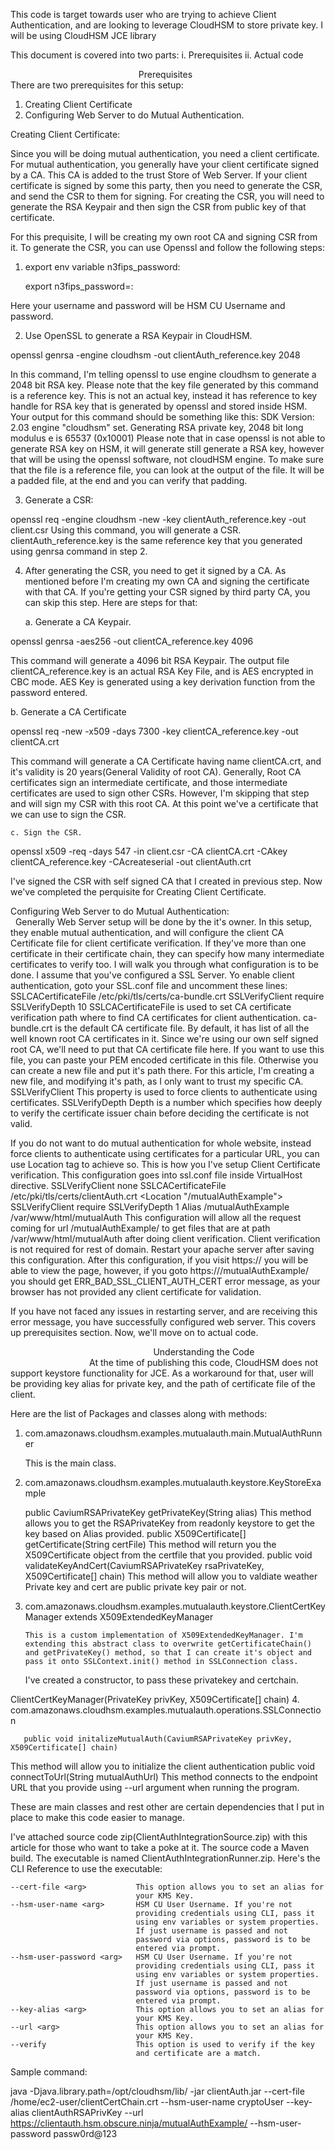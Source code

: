 This code is target towards user who are trying to achieve Client Authentication, and are looking to leverage CloudHSM to store private key. 
I will be using CloudHSM JCE library



This document is covered into two parts:
i. Prerequisites
ii. Actual code

                                                      Prerequisites
                                                      
There are two prerequisites for this setup:
1. Creating Client Certificate
2. Configuring Web Server to do Mutual Authentication. 

Creating Client Certificate:

Since you will be doing mutual authentication, you need a client certificate. 
For mutual authentication, you generally have your client certificate signed by a CA. This CA is added to the trust Store of Web Server. 
If your client certificate is signed by some this party, then you need to generate the CSR, and send the CSR to them for signing.
For creating the CSR, you will need to generate the RSA Keypair and then sign the CSR from public key of that certificate.

For this prequisite, I will be creating my own root CA and signing CSR from it.
To generate the CSR, you can use Openssl and follow the following steps:

1. export env variable n3fips_password:

    export n3fips_password=<CU user name>:<password>

Here your username and password will be HSM CU Username and password.

2. Use OpenSSL to generate a RSA Keypair in CloudHSM. 

openssl genrsa -engine cloudhsm -out clientAuth_reference.key 2048

In this command, I'm telling openssl to use engine cloudhsm to generate a 2048 bit RSA key. Please note that the key file generated by this command is a reference key. This is not an actual key, instead it has reference to key handle for RSA key that is generated by openssl and stored inside HSM. Your output for this command should be something like this:
	SDK Version: 2.03
engine "cloudhsm" set.
Generating RSA private key, 2048 bit long modulus
e is 65537 (0x10001)
Please note that in case openssl is not able to generate RSA key on HSM, it will generate still generate a RSA key, however that will be using the openssl software, not cloudHSM engine. To make sure that the file is a reference file, you can look at the output of the file. It will be a padded file, at the end and you can verify that padding. 

3. Generate a CSR:

openssl req -engine cloudhsm -new -key clientAuth_reference.key -out client.csr
Using this command, you will generate a CSR. clientAuth_reference.key is the same reference key that you generated using genrsa command in step 2.

4. After generating the CSR, you need to get it signed by a CA. As mentioned before I'm creating my own CA and signing the certificate with that CA. If you're getting your CSR signed by third party CA, you can skip this step. Here are steps for that:

    a. Generate a CA Keypair.

openssl genrsa -aes256 -out clientCA_reference.key 4096

This command will generate a 4096 bit RSA Keypair. The output file clientCA_reference.key is an actual RSA Key File, and is AES encrypted in CBC mode. AES Key is generated using a key derivation function from the password entered.

b. Generate a CA Certificate

openssl req -new -x509 -days 7300 -key clientCA_reference.key -out clientCA.crt

This command will generate a CA Certificate having name clientCA.crt, and it's validity is 20 years(General Validity of root CA).
Generally, Root CA certificates sign an intermediate certificate, and those intermediate certificates are used to sign other CSRs. However, I'm skipping that step and will sign my CSR with this root CA. At this point we've a certificate that we can use to sign the CSR. 

    c. Sign the CSR.
openssl x509 -req -days 547 -in client.csr -CA clientCA.crt -CAkey clientCA_reference.key -CAcreateserial -out clientAuth.crt

I've signed the CSR with self signed CA that I created in previous step. 
Now we've completed the perquisite for Creating Client Certificate. 

Configuring Web Server to do Mutual Authentication:
                                        
Generally Web Server setup will be done by the it's owner. In this setup, they enable mutual authentication, and will configure the client CA Certificate file for client certificate verification. If they've more than one certificate in their certificate chain, they can specify how many intermediate certificates to verify too. 
I will walk you through what configuration is to be done. 
I assume that you've configured a SSL Server.
Yo enable client authentication, goto your SSL.conf file and uncomment these lines:
SSLCACertificateFile /etc/pki/tls/certs/ca-bundle.crt
SSLVerifyClient require 
SSLVerifyDepth 10
SSLCACertificateFile is used to set CA certificate verification path where to find CA certificates for client authentication. ca-bundle.crt is the default CA certificate file. By default, it has list of all the well known root CA certificates in it. Since we're using our own self signed root CA, we'll need to put that CA certificate file here. If you want to use this file, you can paste your PEM encoded certificate in this file. Otherwise you can create a new file and put it's path there.
For this article, I'm creating a new file, and modifying it's path, as I only want to trust my specific CA. 
SSLVerifyClient This property is used to force clients to authenticate using certificates.
SSLVerifyDepth Depth is a number which specifies how deeply to verify the certificate issuer chain before deciding the certificate is not valid.

If you do not want to do mutual authentication for whole website, instead force clients to authenticate using certificates for a particular URL, you can use Location tag to achieve so. This is how you I've setup Client Certificate verification. This configuration goes into ssl.conf file inside VirtualHost directive.
SSLVerifyClient none 
SSLCACertificateFile /etc/pki/tls/certs/clientAuth.crt 
<Location "/mutualAuthExample"> 
    SSLVerifyClient require 
    SSLVerifyDepth 1 
</Location> 
Alias /mutualAuthExample /var/www/html/mutualAuth
This configuration will allow all the request coming for url <yourdomain>/mutualAuthExample/ to get files that are at path /var/www/html/mutualAuth after doing client verification. Client verification is not required for rest of domain. 
Restart your apache server after saving this configuration.  After this configuration, if you visit https://<yourdomain> you will be able to view the page, however, if you goto https://<yourdomain>/mutualAuthExample/ you should get ERR_BAD_SSL_CLIENT_AUTH_CERT error message, as your browser has not provided any client certificate for validation.

If you have not faced any issues in restarting server, and are receiving this error message, you have successfully configured web server. 
This covers up prerequisites section. Now, we'll move on to actual code. 



                                                            Understanding the Code
                                                            
At the time of publishing this code, CloudHSM does not support keystore functionality for JCE. As a workaround for that, user will be providing key alias for private key, and the path of certificate file of the client. 

Here are the list of Packages and classes along with methods:

1. com.amazonaws.cloudhsm.examples.mutualauth.main.MutualAuthRunner

    This is the main class. 

2. com.amazonaws.cloudhsm.examples.mutualauth.keystore.KeyStoreExample

    public CaviumRSAPrivateKey getPrivateKey(String alias) 
This method allows you to get the RSAPrivateKey from readonly keystore to get the key based on Alias provided. 
    public X509Certificate[] getCertificate(String certFile) 
This method will return you the X509Certificate object from the certfile that you provided. 
    public void validateKeyAndCert(CaviumRSAPrivateKey rsaPrivateKey, X509Certificate[] chain)
This method will allow you to valdiate weather Private key and cert are public private key pair or not.
3. com.amazonaws.cloudhsm.examples.mutualauth.keystore.ClientCertKeyManager extends X509ExtendedKeyManager

       This is a custom implementation of X509ExtendedKeyManager. I'm extending this abstract class to overwrite getCertificateChain() and getPrivateKey() method, so that I can create it's object and pass it onto SSLContext.init() method in SSLConnection class.

      I've created a constructor, to pass these privatekey and certchain.

ClientCertKeyManager(PrivateKey privKey, X509Certificate[] chain) 
4. com.amazonaws.cloudhsm.examples.mutualauth.operations.SSLConnection

       public void initalizeMutualAuth(CaviumRSAPrivateKey privKey, X509Certificate[] chain) 
This method will allow you to initialize the client authentication
       public void connectToUrl(String mutualAuthUrl) 
This method connects to the endpoint URL that you provide using --url argument when running the program.


These are main classes and rest other are certain dependencies that I put in place to make this code easier to manage.

I've attached source code zip(ClientAuthIntegrationSource.zip) with this article for those who want to take a poke at it. The source code a Maven build.
The executable is named ClientAuthIntegrationRunner.zip. Here's the CLI Reference to use the executable:

    --cert-file <arg>           This option allows you to set an alias for
                                your KMS Key.
    --hsm-user-name <arg>       HSM CU User Username. If you're not
                                providing credentials using CLI, pass it
                                using env variables or system properties.
                                If just username is passed and not
                                password via options, password is to be
                                entered via prompt.
    --hsm-user-password <arg>   HSM CU User Username. If you're not
                                providing credentials using CLI, pass it
                                using env variables or system properties.
                                If just username is passed and not
                                password via options, password is to be
                                entered via prompt.
    --key-alias <arg>           This option allows you to set an alias for
                                your KMS Key.
    --url <arg>                 This option allows you to set an alias for
                                your KMS Key.
    --verify                    This option is used to verify if the key
                                and certificate are a match.
Sample command:

java -Djava.library.path=/opt/cloudhsm/lib/ -jar clientAuth.jar --cert-file /home/ec2-user/clientCertChain.crt --hsm-user-name cryptoUser --key-alias clientAuthRSAPrivKey --url https://clientauth.hsm.obscure.ninja/mutualAuthExample/ --hsm-user-password passw0rd@123 

